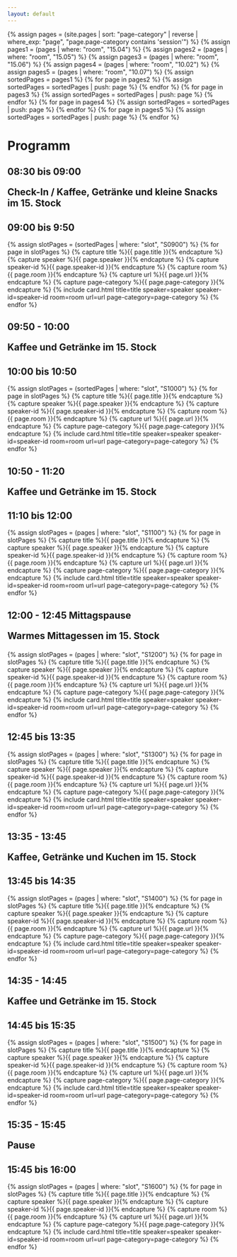 ```yaml
---
layout: default
---
```


{% assign pages = (site.pages | sort: "page-category" | reverse | where_exp: "page", "page.page-category contains 'session'")  %}
{% assign pages1 = (pages | where: "room", "15.04") %}
{% assign pages2 = (pages | where: "room", "15.05") %}
{% assign pages3 = (pages | where: "room", "15.06") %}
{% assign pages4 = (pages | where: "room", "10.02") %}
{% assign pages5 = (pages | where: "room", "10.07") %}
{% assign sortedPages = pages1 %}
{% for page in pages2 %}
  {% assign sortedPages = sortedPages | push: page %}
{% endfor %}
{% for page in pages3 %}
  {% assign sortedPages = sortedPages | push: page %}
{% endfor %}
{% for page in pages4 %}
  {% assign sortedPages = sortedPages | push: page %}
{% endfor %}
{% for page in pages5 %}
  {% assign sortedPages = sortedPages | push: page %}
{% endfor %}

# Programm

<div class="program">
<h2>08:30 bis 09:00
<p>Check-In / Kaffee, Getränke und kleine Snacks im 15. Stock</p>
</h2>

<h2>09:00 bis 9:50</h2>

<div class="card-deck">
{% assign slotPages = (sortedPages | where: "slot", "S0900") %}
{% for page in slotPages %}
        {% capture title %}{{ page.title }}{% endcapture %}
        {% capture speaker %}{{ page.speaker }}{% endcapture %}
        {% capture speaker-id %}{{ page.speaker-id }}{% endcapture %}
        {% capture room %}{{ page.room }}{% endcapture %}
        {% capture url %}{{ page.url }}{% endcapture %}
        {% capture page-category %}{{ page.page-category }}{% endcapture %}
        {% include card.html title=title speaker=speaker speaker-id=speaker-id room=room url=url page-category=page-category  %}
{% endfor %}
</div>

<h2>09:50 - 10:00
<p>Kaffee und Getränke im 15. Stock</p>
</h2>

<h2>10:00 bis 10:50</h2>

<div class="card-deck">
{% assign slotPages = (sortedPages | where: "slot", "S1000") %}
{% for page in slotPages %}
        {% capture title %}{{ page.title }}{% endcapture %}
        {% capture speaker %}{{ page.speaker }}{% endcapture %}
        {% capture speaker-id %}{{ page.speaker-id }}{% endcapture %}
        {% capture room %}{{ page.room }}{% endcapture %}
        {% capture url %}{{ page.url }}{% endcapture %}
        {% capture page-category %}{{ page.page-category }}{% endcapture %}
        {% include card.html title=title speaker=speaker speaker-id=speaker-id room=room url=url page-category=page-category  %}
{% endfor %}
</div>

<h2>10:50 - 11:20
<p>Kaffee und Getränke im 15. Stock</p>
</h2>

<h2>11:10 bis 12:00</h2>

<div class="card-deck">
{% assign slotPages = (pages | where: "slot", "S1100") %}
{% for page in slotPages %}
        {% capture title %}{{ page.title }}{% endcapture %}
        {% capture speaker %}{{ page.speaker }}{% endcapture %}
        {% capture speaker-id %}{{ page.speaker-id }}{% endcapture %}
        {% capture room %}{{ page.room }}{% endcapture %}
        {% capture url %}{{ page.url }}{% endcapture %}
        {% capture page-category %}{{ page.page-category }}{% endcapture %}
        {% include card.html title=title speaker=speaker speaker-id=speaker-id room=room url=url page-category=page-category  %}
{% endfor %}
</div>

<h2>12:00 - 12:45 Mittagspause
<p>Warmes Mittagessen im 15. Stock</p>
</h2>

<div class="card-deck">
{% assign slotPages = (pages | where: "slot", "S1200") %}
{% for page in slotPages %}
        {% capture title %}{{ page.title }}{% endcapture %}
        {% capture speaker %}{{ page.speaker }}{% endcapture %}
        {% capture speaker-id %}{{ page.speaker-id }}{% endcapture %}
        {% capture room %}{{ page.room }}{% endcapture %}
        {% capture url %}{{ page.url }}{% endcapture %}
        {% capture page-category %}{{ page.page-category }}{% endcapture %}
        {% include card.html title=title speaker=speaker speaker-id=speaker-id room=room url=url page-category=page-category  %}
{% endfor %}
</div>

<h2>12:45 bis 13:35</h2>

<div class="card-deck">
{% assign slotPages = (pages | where: "slot", "S1300") %}
{% for page in slotPages %}
        {% capture title %}{{ page.title }}{% endcapture %}
        {% capture speaker %}{{ page.speaker }}{% endcapture %}
        {% capture speaker-id %}{{ page.speaker-id }}{% endcapture %}
        {% capture room %}{{ page.room }}{% endcapture %}
        {% capture url %}{{ page.url }}{% endcapture %}
        {% capture page-category %}{{ page.page-category }}{% endcapture %}
        {% include card.html title=title speaker=speaker speaker-id=speaker-id room=room url=url page-category=page-category  %}
{% endfor %}
</div>

<h2>13:35 - 13:45
<p>Kaffee, Getränke und Kuchen im 15. Stock</p>
</h2>

<h2>13:45 bis 14:35</h2>

<div class="card-deck">
{% assign slotPages = (pages | where: "slot", "S1400") %}
{% for page in slotPages %}
        {% capture title %}{{ page.title }}{% endcapture %}
        {% capture speaker %}{{ page.speaker }}{% endcapture %}
        {% capture speaker-id %}{{ page.speaker-id }}{% endcapture %}
        {% capture room %}{{ page.room }}{% endcapture %}
        {% capture url %}{{ page.url }}{% endcapture %}
        {% capture page-category %}{{ page.page-category }}{% endcapture %}
        {% include card.html title=title speaker=speaker speaker-id=speaker-id room=room url=url page-category=page-category  %}
{% endfor %}
</div>

<h2>14:35 - 14:45
<p>Kaffee und Getränke im 15. Stock</p>
</h2>

<h2>14:45 bis 15:35</h2>

<div class="card-deck">
{% assign slotPages = (pages | where: "slot", "S1500") %}
{% for page in slotPages %}
        {% capture title %}{{ page.title }}{% endcapture %}
        {% capture speaker %}{{ page.speaker }}{% endcapture %}
        {% capture speaker-id %}{{ page.speaker-id }}{% endcapture %}
        {% capture room %}{{ page.room }}{% endcapture %}
        {% capture url %}{{ page.url }}{% endcapture %}
        {% capture page-category %}{{ page.page-category }}{% endcapture %}
        {% include card.html title=title speaker=speaker speaker-id=speaker-id room=room url=url page-category=page-category  %}
{% endfor %}
</div>

<h2>15:35 - 15:45
<p>Pause</p>
</h2>

<h2>15:45 bis 16:00</h2>

<div class="card-deck">
{% assign slotPages = (pages | where: "slot", "S1600") %}
{% for page in slotPages %}
        {% capture title %}{{ page.title }}{% endcapture %}
        {% capture speaker %}{{ page.speaker }}{% endcapture %}
        {% capture speaker-id %}{{ page.speaker-id }}{% endcapture %}
        {% capture room %}{{ page.room }}{% endcapture %}
        {% capture url %}{{ page.url }}{% endcapture %}
        {% capture page-category %}{{ page.page-category }}{% endcapture %}
        {% include card.html title=title speaker=speaker speaker-id=speaker-id room=room url=url page-category=page-category  %}
{% endfor %}
</div>
</div>